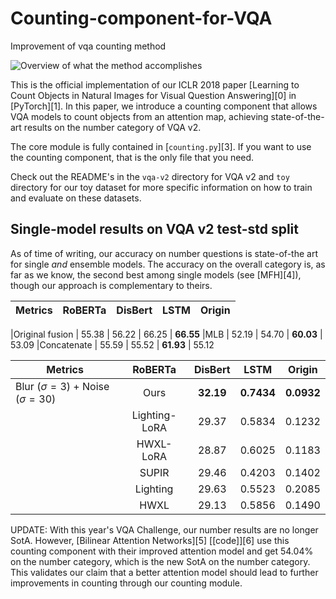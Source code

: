 # Counting-component-for-VQA
Improvement of vqa counting method

![Overview of what the method accomplishes](cats.png)

This is the official implementation of our ICLR 2018 paper [Learning to Count Objects in Natural Images for Visual Question Answering][0] in [PyTorch][1].
In this paper, we introduce a counting component that allows VQA models to count objects from an attention map, achieving state-of-the-art results on the number category of VQA v2.

The core module is fully contained in [`counting.py`][3].
If you want to use the counting component, that is the only file that you need.

Check out the README's in the `vqa-v2` directory for VQA v2 and `toy` directory for our toy dataset for more specific information on how to train and evaluate on these datasets.

## Single-model results on VQA v2 test-std split

As of time of writing, our accuracy on number questions is state-of-the art for single *and* ensemble models.
The accuracy on the overall category is, as far as we know, the second best among single models (see [MFH][4]), though our approach is complementary to theirs.

| Metrics | RoBERTa | DisBert | LSTM | Origin |
----------- | :-----------: | :-----------: |:-----------: | :-----------: |

|Original fusion | 55.38 | 56.22 | 66.25 | **66.55**
|MLB | 52.19 | 54.70 | **60.03** | 53.09
|Concatenate | 55.59 | 55.52 | **61.93** | 55.12



|   Metrics  |  RoBERTa  | DisBert | LSTM   | Origin   |
| ---------- | :-----------:  | :-----------: | :-----------: | :-----------:  | 
| Blur ($\sigma=3$) + Noise ($\sigma=30$) | Ours | **32.19** | **0.7434** | **0.0932** | 
|  | Lighting-LoRA | 29.37| 0.5834| 0.1232 | 
|  | HWXL-LoRA | 28.87| 0.6025 | 0.1183 | 
|  | SUPIR | 29.46| 0.4203 | 0.1402 | 
|  | Lighting | 29.63| 0.5523| 0.2085 | 
|  | HWXL |29.13 | 0.5856| 0.1490 | 


UPDATE: With this year's VQA Challenge, our number results are no longer SotA.
However, [Bilinear Attention Networks][5] [[code]][6] use this counting component with their improved attention model and get 54.04% on the number category, which is the new SotA on the number category.
This validates our claim that a better attention model should lead to further improvements in counting through our counting module.
